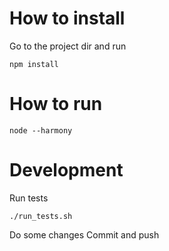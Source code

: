 How to install
==============

Go to the project dir and run

    npm install
    
How to run
==========

    node --harmony
    
Development
==========

Run tests

    ./run_tests.sh

Do some changes 
Commit and push
